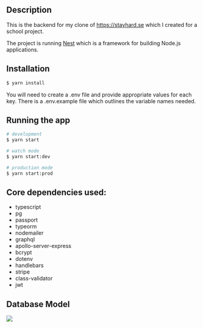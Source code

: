 
## Description
This is the backend for my clone of https://stayhard.se which I created for a school project.

The project is running [Nest](https://github.com/nestjs/nest) which is a framework for building Node.js applications.

## Installation

```bash
$ yarn install
```
You will need to create a .env file and provide appropriate values for each key. There is a .env.example file which outlines the variable names needed.

## Running the app

```bash
# development
$ yarn start

# watch mode
$ yarn start:dev

# production mode
$ yarn start:prod
```
## Core dependencies used:
* typescript
* pg
* passport
* typeorm
* nodemailer
* graphql
* apollo-server-express
* bcrypt
* dotenv
* handlebars
* stripe
* class-validator
* jwt

## Database Model
![](https://i.gyazo.com/8eefd80449db76a987a925c720406772.png)
